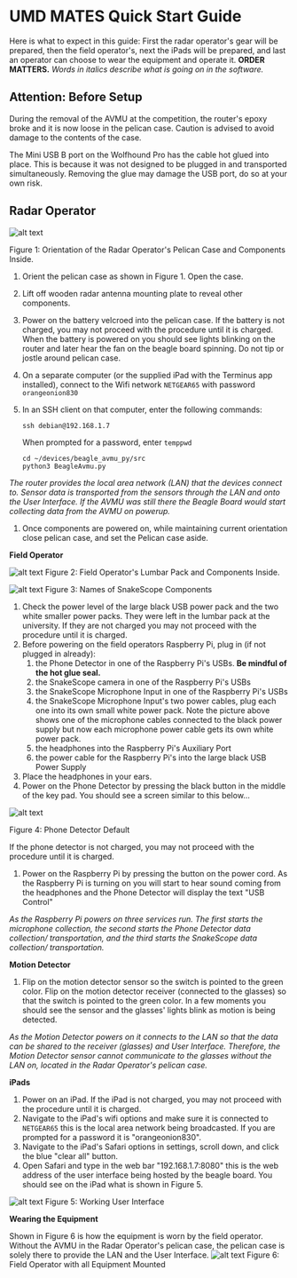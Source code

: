 # UMD MATES Quick Start Guide

Here is what to expect in this guide: First the radar operator&#39;s gear will be prepared, then the field operator&#39;s, next the iPads will be prepared, and last an operator can choose to wear the equipment and operate it. **ORDER MATTERS.** _Words in italics describe what is going on in the software._


## Attention: Before Setup

During the removal of the AVMU at the competition, the router's epoxy broke and it is now loose in the pelican case. Caution is advised to avoid damage to the contents of the case.

The Mini USB B port on the Wolfhound Pro has the cable hot glued into place. This is because it was not designed to be plugged in and transported simultaneously. Removing the glue may damage the USB port, do so at your own risk.

## Radar Operator

![alt text](media/internals.jpg)

Figure 1: Orientation of the Radar Operator's Pelican Case and Components Inside.


1. Orient the pelican case as shown in Figure 1. Open the case.
2. Lift off wooden radar antenna mounting plate to reveal other components.
3. Power on the battery velcroed into the pelican case. If the battery is not charged, you may not proceed with the procedure until it is charged. When the battery is powered on you should see lights blinking on the router and later hear the fan on the beagle board spinning. Do not tip or jostle around pelican case.
4. On a separate computer (or the supplied iPad with the Terminus app installed), connect to the Wifi network `NETGEAR65` with password `orangeonion830`
5. In an SSH client on that computer, enter the following commands:
       
       ssh debian@192.168.1.7
    
    When prompted for a password, enter `temppwd`
    ```
    cd ~/devices/beagle_avmu_py/src
    python3 BeagleAvmu.py
    ```

_The router provides the local area network (LAN) that the devices connect to. Sensor data is transported from the sensors through the LAN and onto the User Interface.  If the AVMU was still there the Beagle Board would start collecting data from the AVMU on powerup._

1. Once components are powered on, while maintaining current orientation close pelican case, and set the Pelican case aside.

**Field Operator**

![alt text](media/fannypack.jpg)
Figure 2: Field Operator&#39;s Lumbar Pack and Components Inside.

![alt text](media/snakescope_parts.png)
Figure 3: Names of SnakeScope Components

1. Check the power level of the large black USB power pack and the two white smaller power packs. They were left in the lumbar pack at the university. If they are not charged you may not proceed with the procedure until it is charged.
2. Before powering on the field operators Raspberry Pi, plug in (if not plugged in already):
   1. the Phone Detector in one of the Raspberry Pi&#39;s USBs. **Be mindful of the hot glue seal.**
   2. the SnakeScope camera in one of the Raspberry Pi&#39;s USBs
   3. the SnakeScope Microphone Input in one of the Raspberry Pi&#39;s USBs
   4. the SnakeScope Microphone Input&#39;s two power cables, plug each one into its own small white power pack. Note the picture above shows one of the microphone cables connected to the black power supply but now each microphone power cable gets its own white power pack.
   5. the headphones into the Raspberry Pi&#39;s Auxiliary Port
   6.  the power cable for the Raspberry Pi&#39;s into the large black USB Power Supply
3. Place the headphones in your ears.
4. Power on the Phone Detector by pressing the black button in the middle of the key pad. You should see a screen similar to this below…

![alt text](media/phone_detector_default.png)

Figure 4: Phone Detector Default

If the phone detector is not charged, you may not proceed with the procedure until it is charged.

1. Power on the Raspberry Pi by pressing the button on the power cord. As the Raspberry Pi is turning on you will start to hear sound coming from the headphones and the Phone Detector will display the text "USB Control"

_As the Raspberry Pi powers on three services run. The first starts the microphone collection, the second starts the Phone Detector data collection/ transportation, and the third starts the SnakeScope data collection/ transportation._

**Motion Detector**

1. Flip on the motion detector sensor so the switch is pointed to the green color. Flip on the motion detector receiver (connected to the glasses) so that the switch is pointed to the green color. In a few moments you should see the sensor and the glasses&#39; lights blink as motion is being detected.

_As the Motion Detector powers on it connects to the LAN so that the data can be shared to the receiver (glasses) and User Interface. Therefore, the Motion Detector sensor cannot communicate to the glasses without the LAN on, located in the Radar Operator&#39;s pelican case._



**iPads**

1. Power on an iPad. If the iPad is not charged, you may not proceed with the procedure until it is charged.
2. Navigate to the iPad&#39;s wifi options and make sure it is connected to `NETGEAR65` this is the local area network being broadcasted. If you are prompted for a password it is  &quot;orangeonion830&quot;.
3. Navigate to the iPad&#39;s Safari options in settings, scroll down, and click the blue &quot;clear all&quot; button.
4. Open Safari and type in the web bar &quot;192.168.1.7:8080&quot; this is the web address of the user interface being hosted by the beagle board. You should see on the iPad what is shown in Figure 5.


![alt text](media/user_interface.JPG)
Figure 5: Working User Interface









**Wearing the Equipment**

Shown in Figure 6 is how the equipment is worn by the field operator. Without the AVMU in the Radar Operator&#39;s pelican case, the pelican case is solely there to provide the LAN and the User Interface.
![alt text](media/field_operator_gear_on.jpg)
Figure 6: Field Operator with all Equipment Mounted


